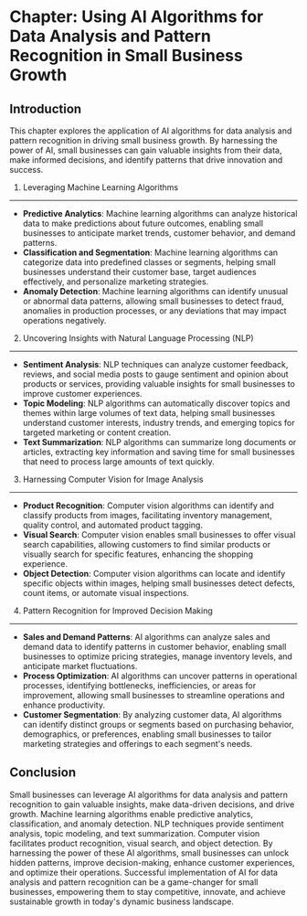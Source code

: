 Chapter: Using AI Algorithms for Data Analysis and Pattern Recognition in Small Business Growth
===============================================================================================

Introduction
------------

This chapter explores the application of AI algorithms for data analysis and pattern recognition in driving small business growth. By harnessing the power of AI, small businesses can gain valuable insights from their data, make informed decisions, and identify patterns that drive innovation and success.

1. Leveraging Machine Learning Algorithms
-----------------------------------------

* **Predictive Analytics**: Machine learning algorithms can analyze historical data to make predictions about future outcomes, enabling small businesses to anticipate market trends, customer behavior, and demand patterns.
* **Classification and Segmentation**: Machine learning algorithms can categorize data into predefined classes or segments, helping small businesses understand their customer base, target audiences effectively, and personalize marketing strategies.
* **Anomaly Detection**: Machine learning algorithms can identify unusual or abnormal data patterns, allowing small businesses to detect fraud, anomalies in production processes, or any deviations that may impact operations negatively.

2. Uncovering Insights with Natural Language Processing (NLP)
-------------------------------------------------------------

* **Sentiment Analysis**: NLP techniques can analyze customer feedback, reviews, and social media posts to gauge sentiment and opinion about products or services, providing valuable insights for small businesses to improve customer experiences.
* **Topic Modeling**: NLP algorithms can automatically discover topics and themes within large volumes of text data, helping small businesses understand customer interests, industry trends, and emerging topics for targeted marketing or content creation.
* **Text Summarization**: NLP algorithms can summarize long documents or articles, extracting key information and saving time for small businesses that need to process large amounts of text quickly.

3. Harnessing Computer Vision for Image Analysis
------------------------------------------------

* **Product Recognition**: Computer vision algorithms can identify and classify products from images, facilitating inventory management, quality control, and automated product tagging.
* **Visual Search**: Computer vision enables small businesses to offer visual search capabilities, allowing customers to find similar products or visually search for specific features, enhancing the shopping experience.
* **Object Detection**: Computer vision algorithms can locate and identify specific objects within images, helping small businesses detect defects, count items, or automate visual inspections.

4. Pattern Recognition for Improved Decision Making
---------------------------------------------------

* **Sales and Demand Patterns**: AI algorithms can analyze sales and demand data to identify patterns in customer behavior, enabling small businesses to optimize pricing strategies, manage inventory levels, and anticipate market fluctuations.
* **Process Optimization**: AI algorithms can uncover patterns in operational processes, identifying bottlenecks, inefficiencies, or areas for improvement, allowing small businesses to streamline operations and enhance productivity.
* **Customer Segmentation**: By analyzing customer data, AI algorithms can identify distinct groups or segments based on purchasing behavior, demographics, or preferences, enabling small businesses to tailor marketing strategies and offerings to each segment's needs.

Conclusion
----------

Small businesses can leverage AI algorithms for data analysis and pattern recognition to gain valuable insights, make data-driven decisions, and drive growth. Machine learning algorithms enable predictive analytics, classification, and anomaly detection. NLP techniques provide sentiment analysis, topic modeling, and text summarization. Computer vision facilitates product recognition, visual search, and object detection. By harnessing the power of these AI algorithms, small businesses can unlock hidden patterns, improve decision-making, enhance customer experiences, and optimize their operations. Successful implementation of AI for data analysis and pattern recognition can be a game-changer for small businesses, empowering them to stay competitive, innovate, and achieve sustainable growth in today's dynamic business landscape.
